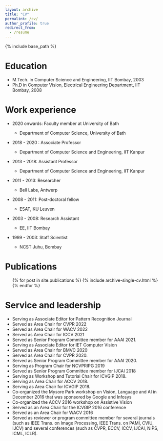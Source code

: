 ```yaml
---
layout: archive
title: "CV"
permalink: /cv/
author_profile: true
redirect_from:
  - /resume
---
```


{% include base_path %}

Education
======
* M.Tech. in Computer Science and Engineering, IIT Bombay, 2003
* Ph.D in Computer Vision, Electrical Engineering Department, IIT Bombay, 2008

Work experience
======
* 2020 onwards: Faculty member at University of Bath
  * Department of Computer Science, University of Bath

* 2018 - 2020 : Associate Professor 
  * Department of Computer Science and Engineering, IIT Kanpur

* 2013 - 2018: Assistant Professor
  * Department of Computer Science and Engineering, IIT Kanpur
  
* 2011 - 2013: Researcher
  * Bell Labs, Antwerp

* 2008 - 2011: Post-doctoral fellow
  * ESAT, KU Leuven

* 2003 - 2008: Research Assistant
  * EE, IIT Bombay

* 1999 - 2003: Staff Scientist
  * NCST Juhu, Bombay

Publications
======
  <ol>{% for post in site.publications %}
    {% include archive-single-cv.html %}
  {% endfor %}</ol>
  
  
Service and leadership
======
* Serving as Associate Editor for Pattern Recognition Journal
* Served as Area Chair for CVPR 2022
* Served as Area Chair for WACV 2022
* Served as Area Chair for ICCV 2021
* Served as Senior Program Committee member for AAAI 2021.
* Serving as Associate Editor for IET Computer Vision
* Served as Area Chair for BMVC 2020
* Served as Area Chair for CVPR 2020.
* Served as Senior Program Committee member for AAAI 2020.
* Serving as Program Chair for NCVPRIPG 2019
* Served as Senior Program Committee member for IJCAI 2018
* Serving as Workshop and Tutorial Chair for ICVGIP 2018.
* Serving as Area Chair for ACCV 2018.
* Serving as Area Chair for ICVGIP 2018.
* Co-organized the Mysore Park workshop on Vision, Language and AI in December 2016 that was sponsored by Google and Infosys
* Co-organized the ACCV 2016 workshop on Assistive Vision
* Served as an Area Chair for the ICVGIP 2016 conference
* Served as an Area Chair for WACV 2016
* Served as reviewer or program committee member for several journals (such as IEEE Trans. on Image Processing, IEEE Trans. on PAMI, CVIU, IJCV) and several conferences (such as CVPR, ECCV, ICCV, IJCAI, NIPS, ICML, ICLR).

